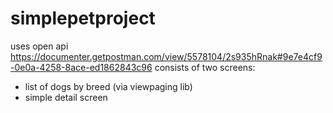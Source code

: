 # simplepetproject
uses open api https://documenter.getpostman.com/view/5578104/2s935hRnak#9e7e4cf9-0e0a-4258-8ace-ed1862843c96
consists of two screens:
- list of dogs by breed (via viewpaging lib)
- simple detail screen
